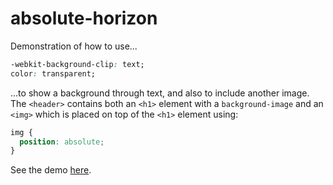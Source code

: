 # absolute-horizon

Demonstration of how to use...
```css
-webkit-background-clip: text;
color: transparent;
```
...to show a background through text, and also to include another image. The `<header>` contains both an `<h1>` element with a `background-image` and an `<img>` which is placed on top of the `<h1>` element using:

```css
img {
  position: absolute;
}
```

See the demo [here](https://dciforks.github.io/absolute-horizon/).
